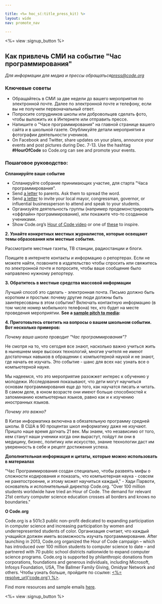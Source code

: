 ```yaml
---

title: <%= hoc_s(:title_press_kit) %>
layout: wide
nav: promote_nav

---
```


<%= view :signup_button %>

## Как привлечь СМИ на событие "Час программирования"

*Для информации для медиа и прессы обращаться<press@code.org>*

### Ключевые советы

  * Обращайтесь в СМИ за две недели до вашего мероприятия по электронной почте. Далее по электронной почте и телефону, если вы не получили первоначальный ответ.
  * Попросите сотрудников школы или добровольцев сделать фото, чтобы выложить их в Интернете или отправить прессе.
  * Напишите о "Часе программирования" на главной странице вашего сайта и в школьной газете. Опубликуйте детали мероприятия и фотографии деятельности учеников.
  * On Facebook and Twitter, share updates on your plans, announce your events and post pictures during Dec. 7-13. Use the hashtag **#HourOfCode** so Code.org can see and promote your events.

### Пошаговое руководство:

**Спланируйте ваше событие**

  * Спланируйте собрание принимающих участие, для старта "Часа программирования".
  * Send [a letter](<%= resolve_url('/promote#sample-emails') %>) to parents. Ask them to spread the word.
  * Send [a letter](<%= resolve_url('/promote#sample-emails') %>) to invite your local mayor, congressman, governor, or influential businessperson to attend and speak to your students.
  * Организуйте деятельность группы (например продемонстрировать «оффлайн» программирование), или покажите что-то созданное учениками.
  * Show Code.org’s [Hour of Code video](<%= resolve_url('/') %>) or one of [these](<%= resolve_url('/promote#videos') %>) to inspire.

**2. Узнайте конкретных местных журналистов, которые освещают темы образования или местные события.**

Рассмотрите местные газеты, ТВ станции, радиостанции и блоги.

Поищите в интернете контакты и информацию о репортерах. Если не можете найти, позвоните в издательство чтобы спросить или свяжитесь по электронной почте и попросите, чтобы ваше сообщение было направлено нужному репортеру.

**3. Обратитесь в местные средства массовой информации**

Лучший способ это сделать - электронная почта. Письмо должно быть коротким и простым: почему другие люди должны быть заинтересованы в этом событии? Включать контактную информацию (в том числе номер мобильного телефона) тех, кто будет на месте проведения мероприятии. **See a [sample pitch to media](<%= resolve_url('/promote#sample-emails') %>):**

**4. Приготовьтесь ответить на вопросы о вашем школьном событии. Вот несколько примеров:**

*Почему ваша школа проводит "Час программирования"?*

Не смотря на то, что сегодня все знают, насколько важно учиться жить в нынешнем мире высоких технологий, многие учителя не имеют достаточных навыков в обращении с компьютерной наукой и не знают, где начать ее изучать. Это событие - шанс для всех нас узнать все о компьютерной науке.

Мы надеемся, что это мероприятие разожжет интерес к обучению у молодежи. Исследования показывают, что дети могут научиться основам программирования еще до того, как научатся писать и читать. В самом деле, в юном возрасте они имеют больше способностей к запоминанию компьютерных языков, равно как и к изучению иностранных языков.

*Почему это важно?*

В Китае информатика включена в обязательную программу средней школы. В США в 90 процентах школ информатику даже не изучают. Пришло наше время догнать 21 век. Мы знаем, что независимо от того, кем станут наши ученики когда они вырастут, пойдут ли они в медицину, бизнес, политику или искусство, знание технологии даст им уверенность в себе и рецепт достижения успеха.

**Дополнительная информация и цитаты, которые можно использовать в материалах**

"Час Программирования создан специально, чтобы развеять мифы о сложности кодирования и показать, что компьютерная наука - совсем не ракетостроение, и этому может научиться каждый," - Хади Парвоти, основатель и исполнительный директор Code.org. "Over 100 million students worldwide have tried an Hour of Code. The demand for relevant 21st century computer science education crosses all borders and knows no boundaries."

**О Code.org**

Code.org is a 501c3 public non-profit dedicated to expanding participation in computer science and increasing participation by women and underrepresented students of color. Организация считает, что каждый учащийся должен иметь возможность изучать программирование. After launching in 2013, Code.org organized the Hour of Code campaign – which has introduced over 100 million students to computer science to date – and partnered with 70 public school districts nationwide to expand computer science programs. Code.org is supported by philanthropic donations from corporations, foundations and generous individuals, including Microsoft, Infosys Foundation, USA, The Ballmer Family Giving, Omidyar Network and others. Чтобы узнать больше, пройдите по ссылке: [<%= resolve_url('code.org') %>](<%= resolve_url('https://code.org') %>).

  
Find more resources and sample emails [here](<%= resolve_url('/promote') %>).

<%= view :signup_button %>